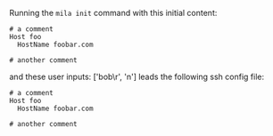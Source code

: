 Running the `mila init` command with this initial content:

```
# a comment
Host foo
  HostName foobar.com

# another comment

```

and these user inputs: ['bob\r', 'n']
leads the following ssh config file:

```
# a comment
Host foo
  HostName foobar.com

# another comment

```